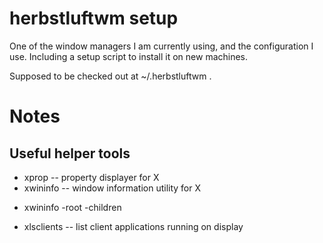 herbstluftwm setup
==================

One of the window managers I am currently using, and the configuration I use.
Including a setup script to install it on new machines.

Supposed to be checked out at ~/.herbstluftwm .


Notes
=====

Useful helper tools
-------------------

* xprop -- property displayer for X
* xwininfo -- window information utility for X
 - xwininfo -root -children
* xlsclients -- list client applications running on display
